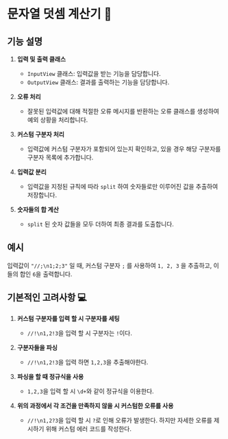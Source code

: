 # 문자열 덧셈 계산기 🧮
## 기능 설명

1. **입력 및 출력 클래스**
    - `InputView` 클래스: 입력값을 받는 기능을 담당합니다.
    - `OutputView` 클래스: 결과를 출력하는 기능을 담당합니다.

2. **오류 처리**
    - 잘못된 입력값에 대해 적절한 오류 메시지를 반환하는 오류 클래스를 생성하여 예외 상황을 처리합니다.

3. **커스텀 구분자 처리**
    - 입력값에 커스텀 구분자가 포함되어 있는지 확인하고, 있을 경우 해당 구분자를 구분자 목록에 추가합니다.

4. **입력값 분리**
    - 입력값을 지정된 규칙에 따라 `split` 하여 숫자들로만 이루어진 값을 추출하여 저장합니다.

5. **숫자들의 합 계산**
    - `split` 된 숫자 값들을 모두 더하여 최종 결과를 도출합니다.

## 예시

입력값이 `"//;\n1;2;3"` 일 때, 커스텀 구분자 `;` 를 사용하여 `1, 2, 3` 을 추출하고, 이들의 합인 `6`을 출력합니다.

## 기본적인 고려사항 💻

1. **커스텀 구분자를 입력 할 시 구분자를 세팅**
   - `//!\n1,2!3`을 입력 할 시 구분자는 `!`이다.

2. **구분자들을 파싱**
   - `//!\n1,2!3`을 입력 하면 `1,2,3`을 추출해야한다.

3. **파싱을 할 때 정규식을 사용**
   - `1,2,3`을 입력 할 시 `\d+`와 같이 정규식을 이용한다.

4. **위의 과정에서 각 조건을 만족하지 않을 시 커스텀한 오류를 사용**
   - `//!\n1,2?3`을 입력 할 시 `?`로 인해 오류가 발생한다. 하지만 자세한 오류를 제시하기 위해 커스텀 에러 코드를 작성한다.